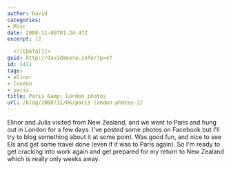 ```yaml
---
author: David
categories:
- Misc
date: 2008-11-06T01:24:47Z
excerpt: |2

  <![CDATA[]]>
guid: http://davidmoore.info/?p=47
id: 1411
tags:
- elinor
- london
- paris
title: Paris &amp; London photos
url: /blog/2008/11/06/paris-london-photos-2/
---
```


Elinor and Julia visited from New Zealand, and we went to Paris and hung out in London for a few days. I've posted some photos on Facebook but I'll try to blog something about it at some point. Was good fun, and nice to see Els and get some travel done (even if it was to Paris again). So I'm ready to get cracking into work again and get prepared for my return to New Zealand which is really only weeks away.
